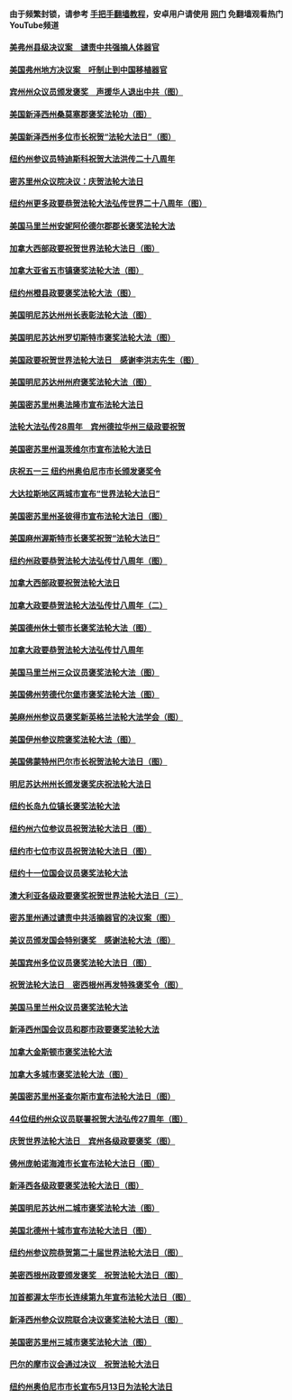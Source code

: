 #### 由于频繁封锁，请参考 [手把手翻墙教程](https://github.com/gfw-breaker/guides/wiki/)，安卓用户请使用 [网门](https://github.com/gfw-breaker/nogfw/blob/master/dl.md?t=02071700) 免翻墙观看热门YouTube频道 

#### [美弗州县级决议案　谴责中共强摘人体器官](../pages/282/419383.md?t=02071700) 

#### [美国弗州地方决议案　吁制止到中国移植器官](../pages/282/418692.md?t=02071700) 

#### [宾州州众议员颁发褒奖　声援华人退出中共（图）](../pages/282/411257.md?t=02071700) 

#### [美国新泽西州桑莫塞郡褒奖法轮功（图）](../pages/282/410690.md?t=02071700) 

#### [美国新泽西州多位市长祝贺“法轮大法日”（图）](../pages/282/407177.md?t=02071700) 

#### [纽约州参议员特迪斯科祝贺大法洪传二十八周年](../pages/282/407145.md?t=02071700) 

#### [密苏里州众议院决议：庆贺法轮大法日](../pages/282/407146.md?t=02071700) 

#### [纽约州更多政要恭贺法轮大法弘传世界二十八周年（图）](../pages/282/406768.md?t=02071700) 

#### [美国马里兰州安妮阿伦德尔郡郡长褒奖法轮大法](../pages/282/406722.md?t=02071700) 

#### [加拿大西部政要祝贺世界法轮大法日（图）](../pages/282/406494.md?t=02071700) 

#### [加拿大亚省五市镇褒奖法轮大法（图）](../pages/282/406493.md?t=02071700) 

#### [纽约州橙县政要褒奖法轮大法（图）](../pages/282/406413.md?t=02071700) 

#### [美国明尼苏达州州长表彰法轮大法（图）](../pages/282/406298.md?t=02071700) 

#### [美国明尼苏达州罗切斯特市褒奖法轮大法（图）](../pages/282/406299.md?t=02071700) 

#### [美国政要祝贺世界法轮大法日　感谢李洪志先生（图）](../pages/282/406137.md?t=02071700) 

#### [美国明尼苏达州州府褒奖法轮大法（图）](../pages/282/406143.md?t=02071700) 

#### [美国密苏里州奥法隆市宣布法轮大法日](../pages/282/405968.md?t=02071700) 

#### [法轮大法弘传28周年　宾州德拉华州三级政要祝贺](../pages/282/405934.md?t=02071700) 

#### [美国密苏里州温茨维尔市宣布法轮大法日](../pages/282/405932.md?t=02071700) 

#### [庆祝五一三 纽约州奥伯尼市市长颁发褒奖令](../pages/282/405969.md?t=02071700) 

#### [大达拉斯地区两城市宣布“世界法轮大法日”](../pages/282/405664.md?t=02071700) 

#### [美国密苏里州圣彼得市宣布法轮大法日（图）](../pages/282/405663.md?t=02071700) 

#### [美国麻州渥斯特市长褒奖祝贺“法轮大法日”](../pages/282/405692.md?t=02071700) 

#### [纽约州政要恭贺法轮大法弘传廿八周年（图）](../pages/282/405601.md?t=02071700) 

#### [加拿大西部政要祝贺法轮大法日](../pages/282/405602.md?t=02071700) 

#### [加拿大政要恭贺法轮大法弘传廿八周年（二）](../pages/282/405072.md?t=02071700) 

#### [美国德州休士顿市长褒奖法轮大法（图）](../pages/282/405014.md?t=02071700) 

#### [加拿大政要恭贺法轮大法弘传廿八周年](../pages/282/404933.md?t=02071700) 

#### [美国马里兰州三众议员褒奖法轮大法（图）](../pages/282/388397.md?t=02071700) 

#### [美国佛州劳德代尔堡市褒奖法轮大法（图）](../pages/282/388352.md?t=02071700) 

#### [美麻州州参议员褒奖新英格兰法轮大法学会（图）](../pages/282/388348.md?t=02071700) 

#### [美国伊州参议院褒奖法轮大法（图）](../pages/282/388314.md?t=02071700) 

#### [美国佛蒙特州巴尔市长祝贺法轮大法日（图）](../pages/282/388315.md?t=02071700) 

#### [明尼苏达州州长颁发褒奖庆祝法轮大法日](../pages/282/388237.md?t=02071700) 

#### [纽约长岛九位镇长褒奖法轮大法](../pages/282/388105.md?t=02071700) 

#### [纽约州六位参议员祝贺法轮大法日（图）](../pages/282/388070.md?t=02071700) 

#### [纽约市七位市议员祝贺法轮大法日（图）](../pages/282/388024.md?t=02071700) 

#### [纽约十一位国会议员褒奖法轮大法](../pages/282/387902.md?t=02071700) 

#### [澳大利亚各级政要褒奖祝贺世界法轮大法日（三）](../pages/282/387882.md?t=02071700) 

#### [密苏里州通过谴责中共活摘器官的决议案（图）](../pages/282/387885.md?t=02071700) 

#### [美议员颁发国会特别褒奖　感谢法轮大法（图）](../pages/282/387731.md?t=02071700) 

#### [美国宾州多位议员褒奖法轮大法日（图）](../pages/282/387733.md?t=02071700) 

#### [祝贺法轮大法日　密西根州再发特殊褒奖令（图）](../pages/282/387742.md?t=02071700) 

#### [美国马里兰州众议员褒奖法轮大法](../pages/282/387564.md?t=02071700) 

#### [新泽西州国会议员和郡市政要褒奖法轮大法](../pages/282/387429.md?t=02071700) 

#### [加拿大金斯顿市褒奖法轮大法](../pages/282/387418.md?t=02071700) 

#### [加拿大多城市褒奖法轮大法（图）](../pages/282/387299.md?t=02071700) 

#### [美国密苏里州圣查尔斯市宣布法轮大法日（图）](../pages/282/387295.md?t=02071700) 

#### [44位纽约州众议员联署祝贺大法弘传27周年（图）](../pages/282/387219.md?t=02071700) 

#### [庆贺世界法轮大法日　宾州各级政要褒奖（图）](../pages/282/387253.md?t=02071700) 

#### [佛州庞帕诺海滩市长宣布法轮大法日（图）](../pages/282/387168.md?t=02071700) 

#### [新泽西各级政要褒奖法轮大法日（图）](../pages/282/387171.md?t=02071700) 

#### [美国明尼苏达州二城市褒奖法轮大法（图）](../pages/282/387177.md?t=02071700) 

#### [美国北德州十城市宣布法轮大法日（图）](../pages/282/386793.md?t=02071700) 

#### [纽约州参议院恭贺第二十届世界法轮大法日（图）](../pages/282/386619.md?t=02071700) 

#### [美密西根州政要颁发褒奖　祝贺法轮大法日（图）](../pages/282/386617.md?t=02071700) 

#### [加首都渥太华市长连续第九年宣布法轮大法日（图）](../pages/282/386409.md?t=02071700) 

#### [新泽西州参众议院联合决议褒奖法轮大法日（图）](../pages/282/386417.md?t=02071700) 

#### [美国密苏里州三城市褒奖法轮大法（图）](../pages/282/386410.md?t=02071700) 

#### [巴尔的摩市议会通过决议　祝贺法轮大法日](../pages/282/386371.md?t=02071700) 

#### [纽约州奥伯尼市市长宣布5月13日为法轮大法日](../pages/282/386096.md?t=02071700) 

